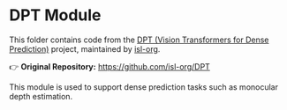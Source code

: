 # DPT Module

This folder contains code from the [DPT (Vision Transformers for Dense Prediction)](https://github.com/isl-org/DPT) project, maintained by [isl-org](https://github.com/isl-org).

👉 **Original Repository:** https://github.com/isl-org/DPT

This module is used to support dense prediction tasks such as monocular depth estimation.


